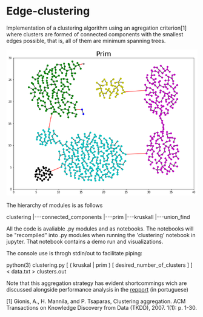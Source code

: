 # Edge-clustering

Implementation of a clustering algorithm using an agregation criterion[1] where 
clusters are formed of connected components with the smallest edges possible,
that is, all of them are minimum spanning trees.

![prim](prim.png)

The hierarchy of modules is as follows

clustering
|---connected_components
|---prim
|---kruskall
    |---union_find

All the code is avaliable .py modules and as notebooks. 
The notebooks will be "recompiled" into .py modules when running the 'clustering' notebook in jupyter.
That notebook contains a demo run and visualizations.

The console use is throgh stdin/out to facilitate piping:

python(3) clustering.py [ ( kruskal | prim ) [ desired_number_of_clusters ] ] < data.txt > clusters.out

Note that this aggregation strategy has evident shortcommings wich are discussed alongside performance analysis in the [repport](relatorio2col.pdf) (in portuguese)

[1] Gionis,	 A.,	 H.	 Mannila,	 and	 P.	 Tsaparas,	 Clustering	 aggregation.	 ACM	 Transactions	 on	
Knowledge	Discovery	from	Data	(TKDD),	2007.	1(1):	p.	1-30.
